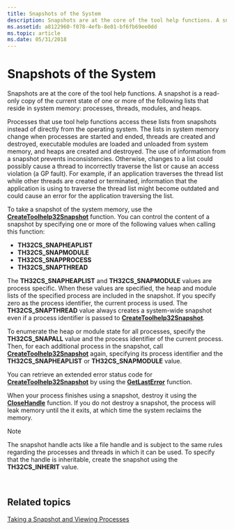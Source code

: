 ```yaml
---
title: Snapshots of the System
description: Snapshots are at the core of the tool help functions. A snapshot is a read-only copy of the current state of one or more of the following lists that reside in system memory processes, threads, modules, and heaps.
ms.assetid: a8122960-f078-4efb-8e01-bf6fb69ee0dd
ms.topic: article
ms.date: 05/31/2018
---
```


# Snapshots of the System

Snapshots are at the core of the tool help functions. A snapshot is a read-only copy of the current state of one or more of the following lists that reside in system memory: processes, threads, modules, and heaps.

Processes that use tool help functions access these lists from snapshots instead of directly from the operating system. The lists in system memory change when processes are started and ended, threads are created and destroyed, executable modules are loaded and unloaded from system memory, and heaps are created and destroyed. The use of information from a snapshot prevents inconsistencies. Otherwise, changes to a list could possibly cause a thread to incorrectly traverse the list or cause an access violation (a GP fault). For example, if an application traverses the thread list while other threads are created or terminated, information that the application is using to traverse the thread list might become outdated and could cause an error for the application traversing the list.

To take a snapshot of the system memory, use the [**CreateToolhelp32Snapshot**](/windows/desktop/api/TlHelp32/nf-tlhelp32-createtoolhelp32snapshot) function. You can control the content of a snapshot by specifying one or more of the following values when calling this function:

-   **TH32CS\_SNAPHEAPLIST**
-   **TH32CS\_SNAPMODULE**
-   **TH32CS\_SNAPPROCESS**
-   **TH32CS\_SNAPTHREAD**

The **TH32CS\_SNAPHEAPLIST** and **TH32CS\_SNAPMODULE** values are process specific. When these values are specified, the heap and module lists of the specified process are included in the snapshot. If you specify zero as the process identifier, the current process is used. The **TH32CS\_SNAPTHREAD** value always creates a system-wide snapshot even if a process identifier is passed to [**CreateToolhelp32Snapshot**](/windows/desktop/api/TlHelp32/nf-tlhelp32-createtoolhelp32snapshot).

To enumerate the heap or module state for all processes, specify the **TH32CS\_SNAPALL** value and the process identifier of the current process. Then, for each additional process in the snapshot, call [**CreateToolhelp32Snapshot**](/windows/desktop/api/TlHelp32/nf-tlhelp32-createtoolhelp32snapshot) again, specifying its process identifier and the **TH32CS\_SNAPHEAPLIST** or **TH32CS\_SNAPMODULE** value.

You can retrieve an extended error status code for [**CreateToolhelp32Snapshot**](/windows/desktop/api/TlHelp32/nf-tlhelp32-createtoolhelp32snapshot) by using the [**GetLastError**](/windows/desktop/api/errhandlingapi/nf-errhandlingapi-getlasterror) function.

When your process finishes using a snapshot, destroy it using the [**CloseHandle**](/windows/desktop/api/handleapi/nf-handleapi-closehandle) function. If you do not destroy a snapshot, the process will leak memory until the it exits, at which time the system reclaims the memory.

> [!Note]  
> The snapshot handle acts like a file handle and is subject to the same rules regarding the processes and threads in which it can be used. To specify that the handle is inheritable, create the snapshot using the **TH32CS\_INHERIT** value.

 

## Related topics

<dl> <dt>

[Taking a Snapshot and Viewing Processes](taking-a-snapshot-and-viewing-processes.md)
</dt> </dl>

 

 